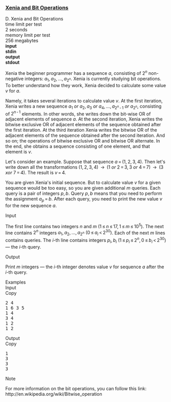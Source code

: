 <h3><a href="https://codeforces.com/contest/339/problem/D" target="_blank" rel="noopener noreferrer">Xenia and Bit Operations</a></h3>

<div class="header"><div class="title">D. Xenia and Bit Operations</div><div class="time-limit"><div class="property-title">time limit per test</div>2 seconds</div><div class="memory-limit"><div class="property-title">memory limit per test</div>256 megabytes</div><div class="input-file input-standard" style="font-weight: bold"><div class="property-title">input</div>stdin</div><div class="output-file output-standard" style="font-weight: bold"><div class="property-title">output</div>stdout</div></div><div><p>Xenia the beginner programmer has a sequence <span class="tex-span"><i>a</i></span>, consisting of <span class="tex-span">2<sup class="upper-index"><i>n</i></sup></span> non-negative integers: <span class="tex-span"><i>a</i><sub class="lower-index">1</sub>, <i>a</i><sub class="lower-index">2</sub>, ..., <i>a</i><sub class="lower-index">2<sup class="upper-index"><i>n</i></sup></sub></span>. Xenia is currently studying bit operations. To better understand how they work, Xenia decided to calculate some value <span class="tex-span"><i>v</i></span> for <span class="tex-span"><i>a</i></span>.</p><p>Namely, it takes several iterations to calculate value <span class="tex-span"><i>v</i></span>. At the first iteration, Xenia writes a new sequence <span class="tex-span"><i>a</i><sub class="lower-index">1</sub> <i>or</i> <i>a</i><sub class="lower-index">2</sub>, <i>a</i><sub class="lower-index">3</sub> <i>or</i> <i>a</i><sub class="lower-index">4</sub>, ..., <i>a</i><sub class="lower-index">2<sup class="upper-index"><i>n</i></sup> - 1</sub> <i>or</i> <i>a</i><sub class="lower-index">2<sup class="upper-index"><i>n</i></sup></sub></span>, consisting of <span class="tex-span">2<sup class="upper-index"><i>n</i> - 1</sup></span> elements. In other words, she writes down the bit-wise OR of adjacent elements of sequence <span class="tex-span"><i>a</i></span>. At the second iteration, Xenia writes the bitwise <span class="tex-font-style-bf">exclusive</span> OR of adjacent elements of the sequence obtained after the first iteration. At the third iteration Xenia writes the bitwise OR of the adjacent elements of the sequence obtained after the second iteration. And so on; the operations of bitwise exclusive OR and bitwise OR alternate. In the end, she obtains a sequence consisting of one element, and that element is <span class="tex-span"><i>v</i></span>.</p><p>Let's consider an example. Suppose that sequence <span class="tex-span"><i>a</i> = (1, 2, 3, 4)</span>. Then let's write down all the transformations <span class="tex-span">(1, 2, 3, 4)</span> <span class="tex-span"> → </span> <span class="tex-span">(1 <i>or</i> 2 = 3, 3 <i>or</i> 4 = 7)</span> <span class="tex-span"> → </span> <span class="tex-span">(3 <i>xor</i> 7 = 4)</span>. The result is <span class="tex-span"><i>v</i> = 4</span>.</p><p>You are given Xenia's initial sequence. But to calculate value <span class="tex-span"><i>v</i></span> for a given sequence would be too easy, so you are given additional <span class="tex-span"><i>m</i></span> queries. Each query is a pair of integers <span class="tex-span"><i>p</i>, <i>b</i></span>. Query <span class="tex-span"><i>p</i>, <i>b</i></span> means that you need to perform the assignment <span class="tex-span"><i>a</i><sub class="lower-index"><i>p</i></sub> = <i>b</i></span>. After each query, you need to print the new value <span class="tex-span"><i>v</i></span> for the new sequence <span class="tex-span"><i>a</i></span>.</p></div><div class="input-specification"><div class="section-title">Input</div><p>The first line contains two integers <span class="tex-span"><i>n</i></span> and <span class="tex-span"><i>m</i></span> <span class="tex-span">(1 ≤ <i>n</i> ≤ 17, 1 ≤ <i>m</i> ≤ 10<sup class="upper-index">5</sup>)</span>. The next line contains <span class="tex-span">2<sup class="upper-index"><i>n</i></sup></span> integers <span class="tex-span"><i>a</i><sub class="lower-index">1</sub>, <i>a</i><sub class="lower-index">2</sub>, ..., <i>a</i><sub class="lower-index">2<sup class="upper-index"><i>n</i></sup></sub></span> <span class="tex-span">(0 ≤ <i>a</i><sub class="lower-index"><i>i</i></sub> < 2<sup class="upper-index">30</sup>)</span>. Each of the next <span class="tex-span"><i>m</i></span> lines contains queries. The <span class="tex-span"><i>i</i></span>-th line contains integers <span class="tex-span"><i>p</i><sub class="lower-index"><i>i</i></sub>, <i>b</i><sub class="lower-index"><i>i</i></sub></span> <span class="tex-span">(1 ≤ <i>p</i><sub class="lower-index"><i>i</i></sub> ≤ 2<sup class="upper-index"><i>n</i></sup>, 0 ≤ <i>b</i><sub class="lower-index"><i>i</i></sub> < 2<sup class="upper-index">30</sup>)</span> — the <span class="tex-span"><i>i</i></span>-th query.</p></div><div class="output-specification"><div class="section-title">Output</div><p>Print <span class="tex-span"><i>m</i></span> integers — the <span class="tex-span"><i>i</i></span>-th integer denotes value <span class="tex-span"><i>v</i></span> for sequence <span class="tex-span"><i>a</i></span> after the <span class="tex-span"><i>i</i></span>-th query.</p></div><div class="sample-tests"><div class="section-title">Examples</div><div class="sample-test"><div class="input"><div class="title">Input<div title="Copy" data-clipboard-target="#id003688700924391749" id="id003866242338279796" class="input-output-copier">Copy</div></div><pre id="id003688700924391749">2 4<br>1 6 3 5<br>1 4<br>3 4<br>1 2<br>1 2<br></pre></div><div class="output"><div class="title">Output<div title="Copy" data-clipboard-target="#id0017148758072477932" id="id004714045756019125" class="input-output-copier">Copy</div></div><pre id="id0017148758072477932">1<br>3<br>3<br>3<br></pre></div></div></div><div class="note"><div class="section-title">Note</div><p>For more information on the bit operations, you can follow this link: <span class="tex-font-style-tt">http://en.wikipedia.org/wiki/Bitwise_operation</span></p></div>